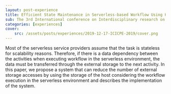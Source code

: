 ```yaml
---
layout: post-experience
title: Efficient State Maintenance in Serverless-based Workflow Using Host Storage
sub: The 3rd International conference on Interdisciplinary research on Computer Science, Psychology, and Education
categories: [experiences]
cover:
    src: /assets/posts/experiences/2019-12-17-ICICPE-2019/cover.png
---
```

Most of the serverless service providers assume that the task is stateless for scalability reasons. Therefore, if there is a data dependency between the activities when executing workflow in the serverless environment, the data must be transferred through the external storage to the next activity. In this paper, we propose a system that can reduce the number of external storage accesses by using the storage of the host considering the workflow execution in the serverless environment and describes the implementation of the system.